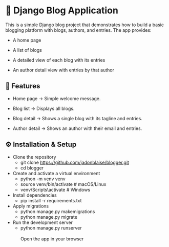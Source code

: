 # 📝 Django Blog Application
This is a simple Django blog project that demonstrates how to build a basic blogging platform with blogs, authors, and entries.
The app provides:

- A home page

- A list of blogs

- A detailed view of each blog with its entries

- An author detail view with entries by that author

## 🚀 Features
- Home page → Simple welcome message.

- Blog list → Displays all blogs.

- Blog detail → Shows a single blog with its tagline and entries.

- Author detail → Shows an author with their email and entries.

## ⚙️ Installation & Setup
- Clone the repository
  - git clone https://github.com/jadonblaise/blogger.git
  - cd blogger
- Create and activate a virtual environment
  - python -m venv venv
  - source venv/bin/activate   # macOS/Linux
  - venv\Scripts\activate      # Windows
- Install dependencies
  - pip install -r requirements.txt
- Apply migrations
  - python manage.py makemigrations
  - python manage.py migrate
- Run the development server
  - python manage.py runserver <br> <br>
Open the app in your browser
